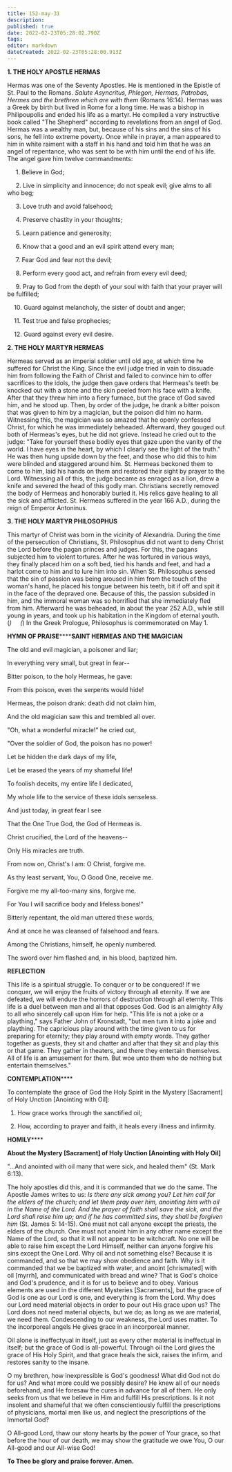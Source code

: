 ```yaml
---
title: 152-may-31
description: 
published: true
date: 2022-02-23T05:28:02.790Z
tags: 
editor: markdown
dateCreated: 2022-02-23T05:28:00.913Z
---
```



**1. THE HOLY APOSTLE HERMAS**

Hermas was one of the Seventy Apostles. He is mentioned in the Epistle of St. Paul to the Romans. *Salute Asyncritus, Phlegon, Hermas, Patrobas, Hermes and the brethren which are with them* (Romans 16:14). Hermas was a Greek by birth but lived in Rome for a long time. He was a bishop in Philipoupolis and ended his life as a martyr. He compiled a very instructive book called "The Shepherd" according to revelations from an angel of God. Hermas was a wealthy man, but, because of his sins and the sins of his sons, he fell into extreme poverty. Once while in prayer, a man appeared to him in white raiment with a staff in his hand and told him that he was an angel of repentance, who was sent to be with him until the end of his life. The angel gave him twelve commandments:

     1. Believe in God;

     2. Live in simplicity and innocence; do not speak evil; give alms to all who beg;

     3. Love truth and avoid falsehood;

     4. Preserve chastity in your thoughts;

     5. Learn patience and generosity;

     6. Know that a good and an evil spirit attend every man;

     7. Fear God and fear not the devil;

     8. Perform every good act, and refrain from every evil deed;

     9. Pray to God from the depth of your soul with faith that your prayer will be fulfilled;

    10. Guard against melancholy, the sister of doubt and anger;

    11. Test true and false prophecies;

    12. Guard against every evil desire.

**2. THE HOLY MARTYR HERMEAS**

Hermeas served as an imperial soldier until old age, at which time he suffered for Christ the King. Since the evil judge tried in vain to dissuade him from following the Faith of Christ and failed to convince him to offer sacrifices to the idols, the judge then gave orders that Hermeas's teeth be knocked out with a stone and the skin peeled from his face with a knife. After that they threw him into a fiery furnace, but the grace of God saved him, and he stood up. Then, by order of the judge, he drank a bitter poison that was given to him by a magician, but the poison did him no harm. Witnessing this, the magician was so amazed that he openly confessed Christ, for which he was immediately beheaded. Afterward, they gouged out both of Hermeas's eyes, but he did not grieve. Instead he cried out to the judge: "Take for yourself these bodily eyes that gaze upon the vanity of the world. I have eyes in the heart, by which I clearly see the light of the truth." He was then hung upside down by the feet, and those who did this to him were blinded and staggered around him. St. Hermeas beckoned them to come to him, laid his hands on them and restored their sight by prayer to the Lord. Witnessing all of this, the judge became as enraged as a lion, drew a knife and severed the head of this godly man. Christians secretly removed the body of Hermeas and honorably buried it. His relics gave healing to all the sick and afflicted. St. Hermeas suffered in the year 166 A.D., during the reign of Emperor Antoninus.

**3. THE HOLY MARTYR PHILOSOPHUS**

This martyr of Christ was born in the vicinity of Alexandria. During the time of the persecution of Christians, St. Philosophus did not want to deny Christ the Lord before the pagan princes and judges. For this, the pagans subjected him to violent tortures. After he was tortured in various ways, they finally placed him on a soft bed, tied his hands and feet, and had a harlot come to him and to lure him into sin. When St. Philosophus sensed that the sin of passion was being aroused in him from the touch of the woman's hand, he placed his tongue between his teeth, bit if off and spit it in the face of the depraved one. Because of this, the passion subsided in him, and the immoral woman was so horrified that she immediately fled from him. Afterward he was beheaded, in about the year 252 A.D., while still young in years, and took up his habitation in the Kingdom of eternal youth. (*)  
   (*) In the Greek Prologue, Philosophus is commemorated on May 1.


**HYMN OF PRAISE********SAINT HERMEAS AND THE MAGICIAN**

The old and evil magician, a poisoner and liar;

In everything very small, but great in fear--

Bitter poison, to the holy Hermeas, he gave:

From this poison, even the serpents would hide!

Hermeas, the poison drank: death did not claim him,

And the old magician saw this and trembled all over.

"Oh, what a wonderful miracle!" he cried out,

"Over the soldier of God, the poison has no power!

Let be hidden the dark days of my life,

Let be erased the years of my shameful life!

To foolish deceits, my entire life I dedicated,

My whole life to the service of these idols senseless.

And just today, in great fear I see

That the One True God, the God of Hermeas is.

Christ crucified, the Lord of the heavens--

Only His miracles are truth.

From now on, Christ's I am: O Christ, forgive me.

As thy least servant, You, O Good One, receive me.

Forgive me my all-too-many sins, forgive me.

For You I will sacrifice body and lifeless bones!"

Bitterly repentant, the old man uttered these words,

And at once he was cleansed of falsehood and fears.

Among the Christians, himself, he openly numbered.

The sword over him flashed and, in his blood, baptized him.

**REFLECTION**

This life is a spiritual struggle. To conquer or to be conquered! If we conquer, we will enjoy the fruits of victory through all eternity. If we are defeated, we will endure the horrors of destruction through all eternity. This life is a duel between man and all that opposes God. God is an almighty Ally to all who sincerely call upon Him for help. "This life is not a joke or a plaything," says Father John of Kronstadt, "but men turn it into a joke and plaything. The capricious play around with the time given to us for preparing for eternity; they play around with empty words. They gather together as guests, they sit and chatter and after that they sit and play this or that game. They gather in theaters, and there they entertain themselves. All of life is an amusement for them. But woe unto them who do nothing but entertain themselves."

**CONTEMPLATION******

To contemplate the grace of God the Holy Spirit in the Mystery [Sacrament] of Holy Unction [Anointing with Oil]:

1.  How grace works through the sanctified oil;

1.  How, according to prayer and faith, it heals every illness and infirmity.


**HOMILY******

**About the Mystery [Sacrament] of Holy Unction [Anointing with Holy Oil]**

"...And anointed with oil many that were sick, and healed them" (St. Mark 6:13).

The holy apostles did this, and it is commanded that we do the same. The Apostle James writes to us: *Is there any sick among you? Let him call for the elders of the church; and let them pray over him, anointing him with oil in the Name of the Lord. And the prayer of faith shall save the sick, and the Lord shall raise him up; and if he has committed sins, they shall be forgiven him* (St. James 5: 14-15). One must not call anyone except the priests, the elders of the church. One must not anoint him in any other name except the Name of the Lord, so that it will not appear to be witchcraft. No one will be able to raise him except the Lord Himself, neither can anyone forgive his sins except the One Lord. Why oil and not something else? Because it is commanded, and so that we may show obedience and faith. Why is it commanded that we be baptized with water, and anoint [chrismated] with oil [myrrh], and communicated with bread and wine? That is God's choice and God's prudence, and it is for us to believe and to obey. Various elements are used in the different Mysteries [Sacraments], but the grace of God is one as our Lord is one, and everything is from the Lord. Why does our Lord need material objects in order to pour out His grace upon us? The Lord does not need material objects, but we do; as long as we are material, we need them. Condescending to our weakness, the Lord uses matter. To the incorporeal angels He gives grace in an incorporeal manner.

Oil alone is ineffectyual in itself, just as every other material is ineffectual in itself; but the grace of God is all-powerful. Through oil the Lord gives the grace of His Holy Spirit, and that grace heals the sick, raises the infirm, and restores sanity to the insane.

O my brethren, how inexpressible is God's goodness! What did God not do for us? And what more could we possibly desire? He knew all of our needs beforehand, and He foresaw the cures in advance for all of them. He only seeks from us that we believe in Him and fulfill His prescriptions. Is it not insolent and shameful that we often conscientiously fulfill the prescriptions of physicians, mortal men like us, and neglect the prescriptions of the Immortal God?

O All-good Lord, thaw our stony hearts by the power of Your grace, so that before the hour of our death, we may show the gratitude we owe You, O our All-good and our All-wise God!

**To Thee be glory and praise forever. Amen.**

 

